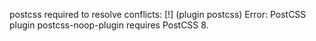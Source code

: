 postcss required to resolve conflicts:
[!] (plugin postcss) Error: PostCSS plugin postcss-noop-plugin requires PostCSS 8.
